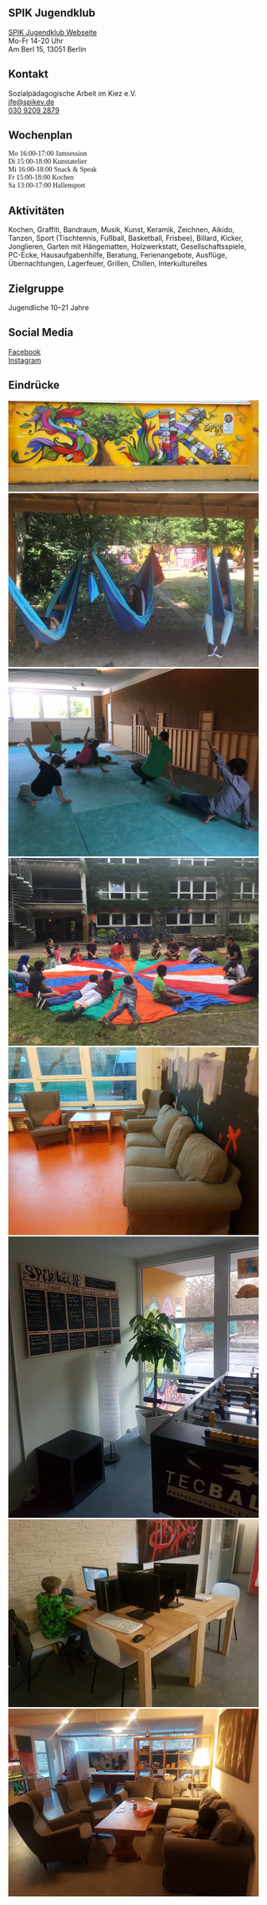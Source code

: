## SPIK Jugendklub
<div id="gmap"></div>
<script>window.onload = showMap('Am Berl 15, 13051 Berlin', 0, 'gmap_mini')</script>
<a class="activelink" target="_blank" href="http://www.spikev.de/jugendfreizeiteinrichtung-fuer-menschen-ab-12/">SPIK Jugendklub Webseite</a><br>
Mo-Fr 14-20 Uhr<br>
Am Berl 15, 13051 Berlin<br>

## Kontakt
Sozialpädagogische Arbeit im Kiez e.V.<br>
[jfe@spikev.de](mailto:jfe@spikev.de)<br>
<a href="tel:+493092092879">030 9209 2879</a><br>

## Wochenplan
<div style="text-align: left; margin: auto; display: inline-block; font-family: Ubuntu mono">
Mo 16:00-17:00 Jamsession<br>
Di 15:00-18:00 Kunstatelier<br>
Mi 16:00-18:00 Snack & Speak<br>
Fr 15:00-18:00 Kochen<br>
Sa 13:00-17:00 Hallensport<br></div>

## Aktivitäten
Kochen, Graffiti, Bandraum, Musik, Kunst, Keramik, Zeichnen, Aikido, Tanzen, Sport (Tischtennis, Fußball, Basketball, Frisbee), Billard, Kicker, Jonglieren, Garten mit Hängematten, Holzwerkstatt, Gesellschaftsspiele, PC-Ecke, Hausaufgabenhilfe, Beratung, Ferienangebote, Ausflüge, Übernachtungen, Lagerfeuer, Grillen, Chillen, Interkulturelles

## Zielgruppe
Jugendliche 10–21 Jahre<br>

## Social Media
<a target="_blank" href="https://www.facebook.com/spik.ev.3/">Facebook</a><br><a target="_blank" href="https://www.instagram.com/jugendclub.spik/">Instagram</a>

## Eindrücke
<div class="mediacontainer">
  <img src="images/SPIK_JK/4.jpg" />
  <img src="images/SPIK_JK/1.jpg" />
  <img src="images/SPIK_JK/3.jpg" />
  <img src="images/SPIK_JK/2.jpg" />
  <img src="images/SPIK_JK/5.jpg" />
  <img src="images/SPIK_JK/6.jpg" />
  <img src="images/SPIK_JK/7.jpg" />
  <img src="images/SPIK_JK/8.jpg" />
</div>